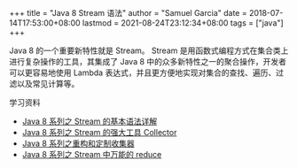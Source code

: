 +++
title = "Java 8 Stream 语法"
author = "Samuel Garcia"
date = 2018-07-14T17:53:00+08:00
lastmod = 2021-08-24T23:12:34+08:00
tags = ["java"]
+++

Java 8 的一个重要新特性就是 Stream。
Stream 是用函数式编程方式在集合类上进行复杂操作的工具，其集成了 Java 8 中的众多新特性之一的聚合操作，开发者可以更容易地使用 Lambda 表达式，并且更方便地实现对集合的查找、遍历、过滤以及常见计算等。

<!--more-->

学习资料

- [Java 8 系列之 Stream 的基本语法详解](https://blog.csdn.net/IO%5FField/article/details/54971761)
- [Java 8 系列之 Stream 的强大工具 Collector](https://blog.csdn.net/IO%5FField/article/details/54971608)
- [Java 8 系列之重构和定制收集器](https://blog.csdn.net/io%5Ffield/article/details/54971555)
- [Java 8 系列之 Stream 中万能的 reduce](https://blog.csdn.net/IO%5FField/article/details/54971679)
